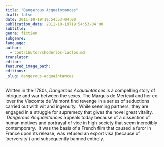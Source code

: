 ```yaml
---
title: "Dangerous Acquaintances"
draft: false
date: 2011-10-19T19:54:53-04:00
publication_date: 2011-10-19T19:54:53-04:00
subtitle:
genre: fiction
subgenre:
language:
author:
  - contributor/choderlos-laclos.md
translator:
editor:
featured_image_path:
editions:
_slug: dangerous-acquaintances
---
```


Written in the 1780s, _Dangerous Acquaintances_ is a compelling story of intrigue and war between the sexes. The Marquis de Merteuil and her ex-lover the Viscomte de Valmont find revenge in a series of seductions carried out with wit and ingenuity.  While seeming partners, they are engaged in a struggle for supremecy that gives the novel great vitality.  _Dangerous Acquaintances_ appeals today because of a dissection of human motives and portrayal of vice in high society that seem incredibly contemporary.  It was the basis of a French film that caused a furor in France upon its release, was refused an export visa (because of ’perversity’) and subsequently banned entirely. 

